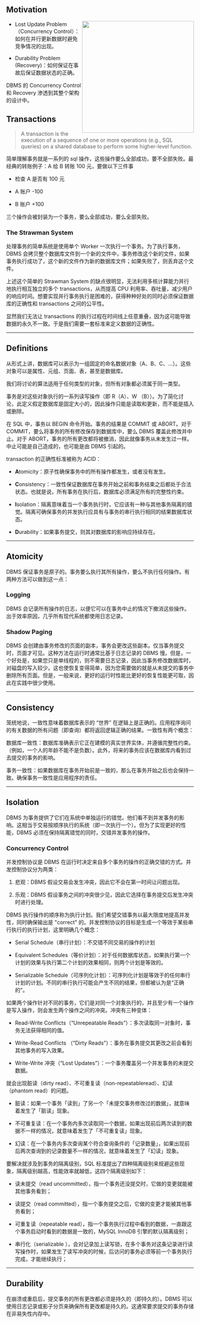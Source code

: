 
## **Motivation**

<img src="../01.png" align="right" height="300" width="300">

- Lost Update Problem（Concurrency Control）：如何在并行更新数据时避免竞争情况的出现。

- Durability Problem (Recovery)：如何保证在事故后保证数据状态的正确。


DBMS 的 Concurrency Control 和 Recovery 渗透到其整个架构的设计中。

## **Transactions**



> A transaction is the execution of a sequence of one or more operations (e.g., SQL queries) on a shared database to perform some higher-level function.


简单理解事务就是一系列的 sql 操作，这些操作要么全部成功，要不全部失败。最经典的转账例子：A 给 B 转账 100 元，要做以下三件事

- 检查 A 是否有 100 元

- A 账户 -100

- B 账户 +100

三个操作会被封装为一个事务，要么全部成功，要么全部失败。

### **The Strawman System**

处理事务的简单系统是使用单个 Worker 一次执行一个事务。为了执行事务，DBMS 会拷贝整个数据库文件到一个新的文件中，事务修改这个新的文件，如果事务执行成功了，这个新的文件作为新的数据库文件；如果失败了，则丢弃这个文件。

上述这个简单的 Strawman System 的缺点很明显，无法利用多核计算能力并行地执行相互独立的多个 transactions，从而提高 CPU 利用率、吞吐量，减少用户的响应时间。想要实现并行事务执行是困难的，获得种种好处的同时必须保证数据库的正确性和 transactions 之间的公平性。

显然我们无法让 transactions 的执行过程在时间线上任意重叠，因为这可能导致数据的永久不一致。于是我们需要一套标准来定义数据的正确性。

<hr>

## **Definitions**

从形式上讲，数据库可以表示为一组固定的命名数据对象（A、B、C、...）。这些对象可以是属性、元组、页面、表，甚至是数据库。

我们将讨论的算法适用于任何类型的对象，但所有对象都必须属于同一类型。

事务是对这些对象执行的一系列读写操作（即 R（A）、W （B））。为了简化讨论，此定义假定数据库是固定大小的，因此操作只能是读取和更新，而不能是插入或删除。

在 SQL 中，事务以 BEGIN 命令开始。事务的结果是 COMMIT 或 ABORT。对于 COMMIT，要么将事务的所有修改保存到数据库中，要么 DBMS 覆盖此修改并中止。对于 ABORT，事务的所有更改都将被撤消，因此就像事务从未发生过一样。中止可能是自己造成的，也可能是由 DBMS 引起的。

transaction 的正确性标准被称为 ACID：


- **A**tomicity：原子性确保事务中的所有操作都发生，或者没有发生。

- **C**onsistency：一致性保证数据库在事务开始之前和事务结束之后都处于合法状态。也就是说，所有事务在执行后，数据库必须满足所有的完整性约束。

- **I**solation：隔离意味着当一个事务执行时，它应该有一种与其他事务隔离的错觉。隔离可确保事务的并发执行应具有与事务的串行执行相同的结果数据库状态。

- **D**urability：如果事务提交，则其对数据库的影响应持续存在。

<hr>

## **Atomicity**

DBMS 保证事务是原子的。事务要么执行其所有操作，要么不执行任何操作。有两种方法可以做到这一点：


### **Logging**

DBMS 会记录所有操作的日志，以便它可以在事务中止的情况下撤消这些操作。出于效率原因，几乎所有现代系统都使用日志记录。


### **Shadow Paging**

DBMS 会创建由事务修改的页面的副本，事务会更改这些副本。仅当事务提交时，页面才可见。这种方法在运行时通常比基于日志记录的 DBMS 慢。但是，一个好处是，如果您只是单线程的，则不需要日志记录，因此当事务修改数据库时，对磁盘的写入较少。这也使恢复变得简单，因为您需要做的就是从未提交的事务中删除所有页面。但是，一般来说，更好的运行时性能比更好的恢复性能更可取，因此在实践中很少使用。

<hr>

## **Consistency**

笼统地说，一致性意味着数据库表示的 “世界” 在逻辑上是正确的。应用程序询问的有关数据的所有问题（即查询）都将返回逻辑正确的结果。一致性有两个概念：

数据库一致性：数据库准确表示它正在建模的真实世界实体，并遵循完整性约束。（例如，一个人的年龄不能不是负数）。此外，将来的事务应该在数据库内看到过去提交的事务的影响。

事务一致性：如果数据库在事务开始前是一致的，那么在事务开始之后也会保持一致。确保事务一致性是应用程序的责任。

<hr>

## **Isolation**

DBMS 为事务提供了它们在系统中单独运行的错觉。他们看不到并发事务的影响。这相当于交易按顺序执行的系统（即一次执行一个）。但为了实现更好的性能，DBMS 必须在保持隔离错觉的同时，交错并发事务的操作。

### **Concurrency Control**

并发控制协议是 DBMS 在运行时决定来自多个事务的操作的正确交错的方式。并发控制协议分为两类：

1. 悲观：DBMS 假设交易会发生冲突，因此它不会在第一时间让问题出现。

2. 乐观：DBMS 假设事务之间的冲突很少见，因此它选择在事务提交后发生冲突时进行处理。

DBMS 执行操作的顺序称为执行计划。我们希望交错事务以最大限度地提高并发性，同时确保输出是 "correct" 的。并发控制协议的目标是生成一个等效于某些串行执行的执行计划，这里明确几个概念：

- Serial Schedule（串行计划）：不交错不同交易的操作的计划

- Equivalent Schedules（等价计划）：对于任何数据库状态，如果执行第一个计划的效果与执行第二个计划的效果相同，则两个计划是等效的。

- Serializable Schedule（可序列化计划）：可序列化计划是等效于的任何串行计划的计划。不同的串行执行可能会产生不同的结果，但都被认为是“正确的”。

如果两个操作针对不同的事务，它们是对同一个对象执行的，并且至少有一个操作是写入操作，则会发生两个操作之间的冲突。冲突有三种变体：

- Read-Write Conflicts（“Unrepeatable Reads”）：多次读取同一对象时，事务无法获得相同的值。

- Write-Read Conflicts （“Dirty Reads”）：事务在事务提交其更改之前会看到其他事务的写入效果。

- Write-Write 冲突（“Lost Updates”）：一个事务覆盖另一个并发事务的未提交数据。

就会出现脏读（dirty read）、不可重复读（non-repeatableread）、幻读（phantom read）的问题。

- 脏读：如果一个事务「读到」了另一个「未提交事务修改过的数据」，就意味着发生了「脏读」现象。

- 不可重复读：在一个事务内多次读取同一个数据，如果出现前后两次读到的数据不一样的情况，就意味着发生了「不可重复读」现象。

- 幻读：在一个事务内多次查询某个符合查询条件的「记录数量」，如果出现前后两次查询到的记录数量不一样的情况，就意味着发生了「幻读」现象。

要解决就涉及到事务的隔离级别，SQL 标准提出了四种隔离级别来规避这些现象，隔离级别越高，性能效率就越低，这四个隔离级别如下：

- 读未提交（read uncommitted），指一个事务还没提交时，它做的变更就能被其他事务看到；

- 读提交（read committed），指一个事务提交之后，它做的变更才能被其他事务看到；

- 可重复读（repeatable read），指一个事务执行过程中看到的数据，一直跟这个事务启动时看到的数据是一致的，MySQL InnoDB 引擎的默认隔离级别； 

- 串行化（serializable ），会对记录加上读写锁，在多个事务对这条记录进行读写操作时，如果发生了读写冲突的时候，后访问的事务必须等前一个事务执行完成，才能继续执行；

<hr>

## **Durability**

在崩溃或重启后，提交事务的所有更改都必须是持久的（即持久的）。DBMS 可以使用日志记录或影子分页来确保所有更改都是持久的。这通常要求提交的事务存储在非易失性内存中。